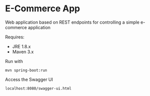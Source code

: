 # E-Commerce App

Web application based on REST endpoints for controlling a simple e-commerce application

Requires:

 * JRE 1.8.x
 * Maven 3.x

Run with
~~~
mvn spring-boot:run
~~~

Access the Swagger UI
~~~
localhost:8080/swagger-ui.html
~~~